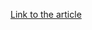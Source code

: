 [Link to the article](https://www.akamai.com/blog/security/on-ramping-traffic-to-cloud-based-secure-web-gateway-part-1)
